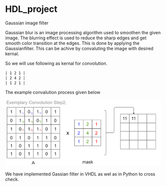# HDL_project
Gaussian image filter

Gaussian  blur  is  an  image  processing  algorithm  used  to  smoothen  the  given  image.  The blurring  effect  is  used  to  reduce  the  sharp  edges  and  get  smooth  color  transition  at  the edges. This is done by applying the Gaussianfilter. This can be achive by convaluting the image with desired kernal. 

So we will use following as kernal for convolution.
```
| 1 2 1 | 
| 2 4 2 | 
| 1 2 1 |
```
The example convalution process given below

![Example](example.ppm)
               
We have implemented Gassian filter in VHDL as wel as in Python to cross check.         



